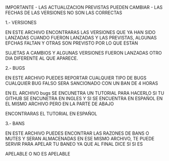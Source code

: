  
 
IMPORTANTE - LAS ACTUALIZACION PREVISTAS PUEDEN CAMBIAR - LAS FECHAS DE LAS VERSIONES NO SON LAS CORRECTAS

1.- VERSIONES

EN ESTE ARCHIVO ENCONTRARAS LAS VERSIONES QUE YA HAN SIDO LANZADAS CUANDO FUERON LANZADAS Y LAS PREVISTAS, ALGUNAS EFCHAS FALTAN Y OTRAS SON PREVISTO POR LO QUE ESTAN

SUJETAS A CAMBIOS Y ALGUNAS VERSIONES FUERON LANZADAS OTRO DIA DIFERENTE AL QUE APARECE.

2.- BUGS

EN ESTE ARCHIVO PUEDES REPORTAR CUALQUIER TIPO DE BUGS CUALQUIER BUG FALSO SERA SANCIONADO CON UN BAN DE 4 HORAS

EN EL ARCHIVO bugs SE ENCUNETRA UN TUTORIAL PARA HACERLO SI TU GITHUB SE ENCUNETRA EN INGLES Y SI SE ENCUENTRA EN ESPAÑOL EN EL MISMO ARCHIVO PERO EN LA PARTE DE ABAJO 

ENCONTRARAS EL TUTORIAL EN ESPAÑOL

3.- BANS

EN ESTE ARCHIVO PUEDES ENCONTRAR LAS RAZONES DE BANS O MUTES Y SERAN ALMACENADAS EN ESE MISMO ARCHIVO, TE PUEDE SERVIR PARA APELAR TU BANEO YA QUE AL FINAL DICE SI SI ES

APELABLE O NO ES APELABLE
